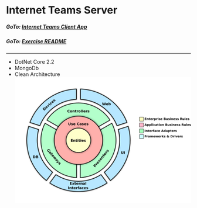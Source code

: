 # Internet Teams Server  

##### GoTo: [Internet Teams Client App](https://github.com/AviNessimian/internet-teams-app "Client Side")
##### GoTo: [Exercise README](/docs/Exercise-Details.md)
___
* DotNet Core 2.2
* MongoDb
* Clean Architecture
  ![Screenshot](/docs/Architecture.png)










